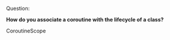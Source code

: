 Question:

**How do you associate a coroutine with the lifecycle of a class?**

<div class="hint">
  CoroutineScope
</div>
